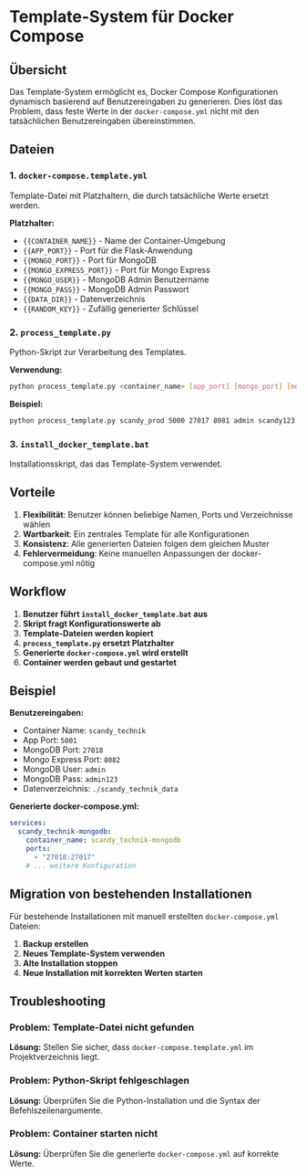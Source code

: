 # Template-System für Docker Compose

## Übersicht

Das Template-System ermöglicht es, Docker Compose Konfigurationen dynamisch basierend auf Benutzereingaben zu generieren. Dies löst das Problem, dass feste Werte in der `docker-compose.yml` nicht mit den tatsächlichen Benutzereingaben übereinstimmen.

## Dateien

### 1. `docker-compose.template.yml`
Template-Datei mit Platzhaltern, die durch tatsächliche Werte ersetzt werden.

**Platzhalter:**
- `{{CONTAINER_NAME}}` - Name der Container-Umgebung
- `{{APP_PORT}}` - Port für die Flask-Anwendung
- `{{MONGO_PORT}}` - Port für MongoDB
- `{{MONGO_EXPRESS_PORT}}` - Port für Mongo Express
- `{{MONGO_USER}}` - MongoDB Admin Benutzername
- `{{MONGO_PASS}}` - MongoDB Admin Passwort
- `{{DATA_DIR}}` - Datenverzeichnis
- `{{RANDOM_KEY}}` - Zufällig generierter Schlüssel

### 2. `process_template.py`
Python-Skript zur Verarbeitung des Templates.

**Verwendung:**
```bash
python process_template.py <container_name> [app_port] [mongo_port] [mongo_express_port] [mongo_user] [mongo_pass] [data_dir]
```

**Beispiel:**
```bash
python process_template.py scandy_prod 5000 27017 8081 admin scandy123 ./scandy_data
```

### 3. `install_docker_template.bat`
Installationsskript, das das Template-System verwendet.

## Vorteile

1. **Flexibilität**: Benutzer können beliebige Namen, Ports und Verzeichnisse wählen
2. **Wartbarkeit**: Ein zentrales Template für alle Konfigurationen
3. **Konsistenz**: Alle generierten Dateien folgen dem gleichen Muster
4. **Fehlervermeidung**: Keine manuellen Anpassungen der docker-compose.yml nötig

## Workflow

1. **Benutzer führt `install_docker_template.bat` aus**
2. **Skript fragt Konfigurationswerte ab**
3. **Template-Dateien werden kopiert**
4. **`process_template.py` ersetzt Platzhalter**
5. **Generierte `docker-compose.yml` wird erstellt**
6. **Container werden gebaut und gestartet**

## Beispiel

**Benutzereingaben:**
- Container Name: `scandy_technik`
- App Port: `5001`
- MongoDB Port: `27018`
- Mongo Express Port: `8082`
- MongoDB User: `admin`
- MongoDB Pass: `admin123`
- Datenverzeichnis: `./scandy_technik_data`

**Generierte docker-compose.yml:**
```yaml
services:
  scandy_technik-mongodb:
    container_name: scandy_technik-mongodb
    ports:
      - "27018:27017"
    # ... weitere Konfiguration
```

## Migration von bestehenden Installationen

Für bestehende Installationen mit manuell erstellten `docker-compose.yml` Dateien:

1. **Backup erstellen**
2. **Neues Template-System verwenden**
3. **Alte Installation stoppen**
4. **Neue Installation mit korrekten Werten starten**

## Troubleshooting

### Problem: Template-Datei nicht gefunden
**Lösung:** Stellen Sie sicher, dass `docker-compose.template.yml` im Projektverzeichnis liegt.

### Problem: Python-Skript fehlgeschlagen
**Lösung:** Überprüfen Sie die Python-Installation und die Syntax der Befehlszeilenargumente.

### Problem: Container starten nicht
**Lösung:** Überprüfen Sie die generierte `docker-compose.yml` auf korrekte Werte. 